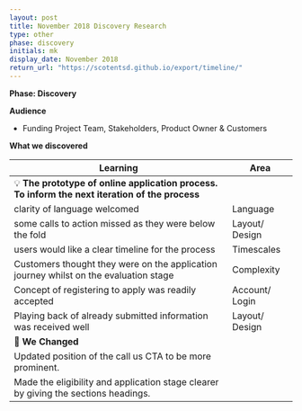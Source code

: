 ```yaml
---
layout: post
title: November 2018 Discovery Research
type: other
phase: discovery
initials: mk
display_date: November 2018
return_url: "https://scotentsd.github.io/export/timeline/"
---
```



**Phase: Discovery**

**Audience**
- Funding Project Team, Stakeholders, Product Owner & Customers

**What we discovered**

Learning | Area
--- | ---
💡  **The prototype of online application process. To inform the next iteration of the process** |  	
 clarity of language welcomed 	 |  Language
 some calls to action missed as they were below the fold 	 |  Layout/ Design
 users would like a clear timeline for the process	 |  Timescales
 Customers thought they were on the application journey whilst on the evaluation stage 	 |  Complexity
 Concept of registering to apply was readily accepted 	 |  Account/ Login
 Playing back of already submitted information was received well 	 |  Layout/ Design
🧰 **We Changed** |  
Updated position of the call us CTA to be more prominent.  |  
Made the eligibility and application stage clearer by giving the sections headings.  |  
<!--more-->



	




	

